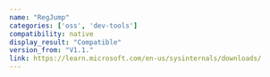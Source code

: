 ```yaml
---
name: "RegJump"
categories: ['oss', 'dev-tools']
compatibility: native
display_result: "Compatible"
version_from: "V1.1."
link: https://learn.microsoft.com/en-us/sysinternals/downloads/
---
```

